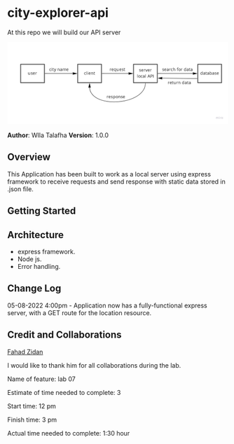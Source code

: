 # city-explorer-api
At this repo we will build our API server 


![WHITE BOARD](./assests/plane.jpg)


**Author**: Wlla Talafha
**Version**: 1.0.0 

## Overview
This Application has been built to work as a local server using express framework to receive requests and send response with static data stored in .json file.

## Getting Started
<!-- What are the steps that a user must take in order to build this app on their own machine and get it running? -->

## Architecture
- express framework.
- Node js.
- Error handling.

## Change Log

05-08-2022 4:00pm - Application now has a fully-functional express server, with a GET route for the location resource.

## Credit and Collaborations

[Fahad Zidan](https://github.com/fha96?tab=repositories)

I would like to thank him for all collaborations during the lab.




Name of feature: lab 07

Estimate of time needed to complete: 3

Start time: 12 pm

Finish time: 3 pm

Actual time needed to complete: 1:30 hour